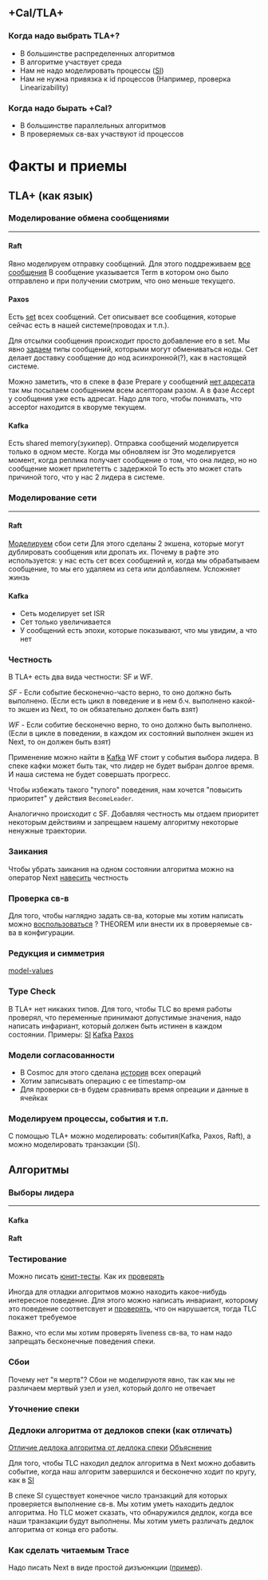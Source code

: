 ## +Cal/TLA+
### Когда надо выбрать TLA+?
* В большинстве распределенных алгоритмов
* В алгоритме участвует среда
* Нам не надо моделировать процессы ([SI](https://github.com/will62794/snapshot-isolation-spec))
* Нам не нужна привязка к id процессов (Например, проверка Linearizability)

### Когда надо бырать +Cal?
* В большинстве параллельных алгоритмов
* В проверяемых св-вах участвуют id процессов

# Факты и приемы
## TLA+ (как язык)
### Моделирование обмена сообщениями
-------------------------------------
#### Raft
Явно моделируем отправку сообщений. Для этого поддреживаем [все сообщения](https://github.com/ongardie/raft.tla/blob/34cdd49d22615426ea00a6605b95be57b3cab49a/raft.tla#L32)
В сообщение указывается Term в котором оно было отправлено и при получении смотрим, что оно меньше текущего.

#### Paxos
Есть [set](https://github.com/fpaxos/fpaxos-tlaplus/blob/c562667ad96bcb9e07a30417a45b49c5d21d1fbe/FPaxos.tla#L25) всех сообщений. Сет описывает все сообщения, которые сейчас есть в нашей системе(проводах и т.п.).

Для отсылки сообщения происходит просто добавление его в set. Мы явно [задаем](https://github.com/fpaxos/fpaxos-tlaplus/blob/c562667ad96bcb9e07a30417a45b49c5d21d1fbe/FPaxos.tla#L13) типы сообщений, которыми могут обмениваться ноды.
Сет делает доставку сообщение до нод асинхронной(?), как в настоящей системе.

Можно заметить, что в спеке в фазе Prepare у сообщений [нет адресата](https://github.com/fpaxos/fpaxos-tlaplus/blob/c562667ad96bcb9e07a30417a45b49c5d21d1fbe/FPaxos.tla#L37) так мы посылаем сообщением всем асепторам разом.
А в фазе Accept у сообщения уже есть адресат. Надо для того, чтобы понимать, что acceptor находится в кворуме текущем.

#### Kafka
Есть shared memory(зукипер). Отправка сообщений моделируется только в одном месте. Когда мы обновляем isr
Это моделируется момент, когда реплика получает сообщение о том, что она лидер, но но сообщение может прилететть с задержкой
То есть это может стать причиной того, что у нас 2 лидера в системе.

### Моделирование сети
---------------------------------------
#### Raft
[Моделируем](https://github.com/ongardie/raft.tla/blob/34cdd49d22615426ea00a6605b95be57b3cab49a/raft.tla#L438) сбои сети
Для этого сделаны 2 экшена, которые могут дублировать сообщения или дропать их. Почему в рафте это используется: у нас есть сет всех сообщений и, когда мы обрабатываем сообщение, то мы его удаляем из сета или долбавляем. Усложняет жинзь
#### Kafka
* Сеть моделирует set ISR
* Сет только увеличивается
* У сообщений есть эпохи, которые показывают, что мы увидим, а что нет

### Честность
В TLA+ есть два вида честности: SF и WF.

_SF_ - Если событие бесконечно-часто верно, то оно должно быть выполнено. (Если есть цикл в поведение и в нем б.ч. выполнено какой-то экшен из Next, то он обязательно должен быть взят)

_WF_ - Если собитие бесконечно верно, то оно должно быть выполнено. (Если в цикле в поведении, в каждом их состояний выполнен экшен из Next, то он должен быть взят)

Применение можно найти в [Kafka](https://github.com/hachikuji/kafka-specification/blob/3cc3cf6914f76573f8b66fb700f8b90ac7ca8bed/KafkaTruncateToHighWatermark.tla#L44)
WF стоит у события выбора лидера. В спеке кафки может быть так, что лидер не будет выбран долгое время. И наша система не будет совершать прогресс.

Чтобы избежать такого "тупого" поведения, нам хочется "повысить приоритет" у действия `BecomeLeader`.

Аналогично происходит с SF. Добавляя честность мы отдаем приоритет некоторым действиям и запрещаем нашему алгоритму некоторые ненужные траектории.

### Заикания
Чтобы убрать заикания на одном состоянии алгоритма можно на оператор Next [навесить](https://github.com/pron/amazon-snapshot-spec/blob/9c60cb18151889d7b4c0a4ffd7de0b6fc2db0fb2/textbookSnapshotIsolation.tla#L610) честность

### Проверка св-в
Для того, чтобы наглядно задать св-ва, которые мы хотим написать можно  [воспользоваться](https://github.com/pron/amazon-snapshot-spec/blob/9c60cb18151889d7b4c0a4ffd7de0b6fc2db0fb2/textbookSnapshotIsolation.tla#L622) ? THEOREM или внести их в проверяемые св-ва в конфигурации.

### Редукция и симметрия
[model-values](https://tla.msr-inria.inria.fr/tlatoolbox/doc/model/model-values.html)

### Type Check
В TLA+ нет никаких типов. Для того, чтобы TLC во время работы проверял, что переменные принимают допустимые значения, надо
написать инфариант, который должен быть истинен в каждом состоянии. Примеры: [SI](https://github.com/pron/amazon-snapshot-spec/blob/9c60cb18151889d7b4c0a4ffd7de0b6fc2db0fb2/serializableSnapshotIsolation.tla#L207) [Kafka](https://github.com/hachikuji/kafka-specification/blob/3cc3cf6914f76573f8b66fb700f8b90ac7ca8bed/KafkaReplication.tla#L101) [Paxos](https://github.com/fpaxos/fpaxos-tlaplus/blob/c562667ad96bcb9e07a30417a45b49c5d21d1fbe/FPaxos.tla#L27)

### Модели согласованности
* В Cosmoc для этого сделана [история](https://github.com/Azure/azure-cosmos-tla/blob/f3230bc9b717bb405ddfb9bfc005dcbd7c1aee4a/general-model/cosmos_client.tla#L231) всех операций
* Хотим записывать операцию с ее timestamp-ом
* Для проверки св-в будем сравнивать время опреации и данные в ячейках

### Моделируем процессы, события и т.п.
С помощью TLA+ можно моделировать: события(Kafka, Paxos, Raft), а можно моделировать транзакции (SI).

## Алгоритмы

### Выборы лидера
----------------------------------------
#### Kafka


#### Raft

### Тестирование
Можно писать [юнит-тесты](https://github.com/pron/amazon-snapshot-spec/blob/9c60cb18151889d7b4c0a4ffd7de0b6fc2db0fb2/textbookSnapshotIsolation.tla#L673). Как их [проверять](https://github.com/pron/amazon-snapshot-spec/blob/9c60cb18151889d7b4c0a4ffd7de0b6fc2db0fb2/textbookSnapshotIsolation.tla#L667)

Иногда для отладки алгоритмов можно находить какое-нибудь интересное поведение. Для этого можно
написать инвариант, которому это поведение соответсвует и [проверять](https://github.com/pron/amazon-snapshot-spec/blob/9c60cb18151889d7b4c0a4ffd7de0b6fc2db0fb2/textbookSnapshotIsolation.tla#L1165), что он нарушается, тогда TLC покажет требуемое

Важно, что если мы хотим проверять liveness св-ва, то нам надо запрещать бесконечные поведения спеки.


### Сбои
Почему нет "я мертв"?
Сбои не моделируютя явно, так как мы не различаем мертвый узел и узел, который долго не отвечает

### Уточнение спеки

### Дедлоки алгоритма от дедлоков спеки (как отличать)
[Отличие дедлока алгоритма от дедлока спеки](https://github.com/pron/amazon-snapshot-spec/blob/9c60cb18151889d7b4c0a4ffd7de0b6fc2db0fb2/textbookSnapshotIsolation.tla#L885)
[Объяснение](https://github.com/pron/amazon-snapshot-spec/blob/9c60cb18151889d7b4c0a4ffd7de0b6fc2db0fb2/textbookSnapshotIsolation.tla#L551)

Для того, чтобы TLC находил дедлок алгоритма в Next можно добавить событие, когда наш алгоритм завершился и бесконечно ходит по кругу, как в [SI](https://github.com/pron/amazon-snapshot-spec/blob/9c60cb18151889d7b4c0a4ffd7de0b6fc2db0fb2/serializableSnapshotIsolation.tla#L996)

В спеке SI существует конечное число транзакций для которых проверяется выполнение св-в. Мы хотим уметь находить дедлок алгоритма. Но TLC может сказать, что обнаружился дедлок, когда все наши транзакции будут выполнены. Мы хотим уметь различать дедлок алгоритма от конца его работы.

### Как сделать читаемым Trace
Надо писать Next в виде простой дизъюнкции ([пример](https://github.com/hachikuji/kafka-specification/blob/3cc3cf6914f76573f8b66fb700f8b90ac7ca8bed/KafkaTruncateToHighWatermark.tla#L33)).
